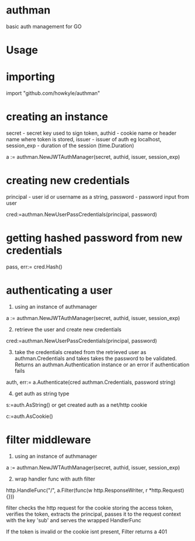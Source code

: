 # authman

basic auth management for GO

# Usage

# importing

import "github.com/howkyle/authman"

# creating an instance

secret - secret key used to sign token, authid - cookie name or header name where token is stored, issuer - issuer of auth eg localhost, session_exp - duration of the session (time.Duration)

a := authman.NewJWTAuthManager(secret, authid, issuer, session_exp)

# creating new credentials

principal - user id or username as a string, password - password input from user

cred:=authman.NewUserPassCredentials(principal, password)

# getting hashed password from new credentials

pass, err:= cred.Hash()

# authenticating a user

1.  using an instance of authmanager

a := authman.NewJWTAuthManager(secret, authid, issuer, session_exp)

2.  retrieve the user and create new credentials

cred:=authman.NewUserPassCredentials(principal, password)

3. take the credentials created from the retrieved user as authman.Credentials and takes takes the password to be validated.
   Returns an authman.Authentication instance or an error if authentication fails

auth, err:= a.Authenticate(cred authman.Credentials, password string)

4. get auth as string type

s:=auth.AsString()
or
get created auth as a net/http cookie

c:=auth.AsCookie()

# filter middleware

1. using an instance of authmanager

a := authman.NewJWTAuthManager(secret, authid, issuer, session_exp)

2. wrap handler func with auth filter

http.HandleFunc("/", a.Filter(func(w http.ResponseWriter, r \*http.Request){}))

filter checks the http request for the cookie storing the access token, verifies the token, extracts the principal, passes it to the request context with the key 'sub' and serves the wrapped HandlerFunc

If the token is invalid or the cookie isnt present, Filter returns a 401
